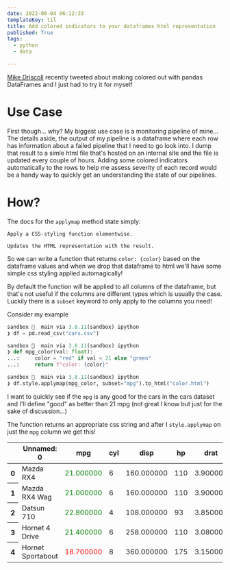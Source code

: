 ```yaml
---
date: 2022-06-04 06:12:33
templateKey: til
title: Add colored indicators to your dataframes html representation
published: True
tags:
  - python
  - data

---
```


[Mike Driscoll](https://twitter.com/driscollis) recently tweeted about making
colored out with pandas DataFrames and I just had to try it for myself

# Use Case

First though... why?
My biggest use case is a monitoring pipeline of mine... The details aside, the
output of my pipeline is a dataframe where each row has information about a
failed pipeline that I need to go look into. I dump that result to a simle html
file that's hosted on an internal site and the file is updated every couple of
hours. Adding some colored indicators automatically to the rows to help me
assess severity of each record would be a handy way to quickly get an
understanding the state of our pipelines.

# How?

The docs for the `applymap` method state simply:

```
Apply a CSS-styling function elementwise.

Updates the HTML representation with the result.

```

So we can write a function that returns `color: {color}` based on the dataframe
values and when we drop that dataframe to html we'll have some simple css
styling applied automagically!

By default the function will be applied to all columns of the dataframe, but
that's not useful if the columns are different types which is usually the case.
Luckily there is a `subset` keyword to only apply to the columns you need!

Consider my example

```python 
sandbox   main via 3.8.11(sandbox) ipython
❯ df = pd.read_csv("cars.csv")

sandbox   main via 3.8.11(sandbox) ipython
❯ def mpg_color(val: float):
...:     color = "red" if val < 21 else "green"
...:     return f"color: {color}"

sandbox   main via 3.8.11(sandbox) ipython
❯ df.style.applymap(mpg_color, subset="mpg").to_html("color.html")
```

I want to quickly see if the `mpg` is any good for the cars in the cars dataset
and I'll define "good" as better than 21 mpg (not great I know but just for the
sake of discussion...)

The function returns an appropriate css string and after I `style.applymap` on just the `mpg` column we get this!


<style type="text/css">
#T_95e99_row0_col1, #T_95e99_row1_col1, #T_95e99_row2_col1, #T_95e99_row3_col1 {
  color: green;
}
#T_95e99_row4_col1 {
  color: red;
}
</style>
<table id="T_95e99">
  <thead>
    <tr>
      <th class="blank level0" >&nbsp;</th>
      <th id="T_95e99_level0_col0" class="col_heading level0 col0" >Unnamed: 0</th>
      <th id="T_95e99_level0_col1" class="col_heading level0 col1" >mpg</th>
      <th id="T_95e99_level0_col2" class="col_heading level0 col2" >cyl</th>
      <th id="T_95e99_level0_col3" class="col_heading level0 col3" >disp</th>
      <th id="T_95e99_level0_col4" class="col_heading level0 col4" >hp</th>
      <th id="T_95e99_level0_col5" class="col_heading level0 col5" >drat</th>
      <th id="T_95e99_level0_col6" class="col_heading level0 col6" >wt</th>
      <th id="T_95e99_level0_col7" class="col_heading level0 col7" >qsec</th>
      <th id="T_95e99_level0_col8" class="col_heading level0 col8" >vs</th>
      <th id="T_95e99_level0_col9" class="col_heading level0 col9" >am</th>
      <th id="T_95e99_level0_col10" class="col_heading level0 col10" >gear</th>
      <th id="T_95e99_level0_col11" class="col_heading level0 col11" >carb</th>
    </tr>
  </thead>
  <tbody>
    <tr>
      <th id="T_95e99_level0_row0" class="row_heading level0 row0" >0</th>
      <td id="T_95e99_row0_col0" class="data row0 col0" >Mazda RX4</td>
      <td id="T_95e99_row0_col1" class="data row0 col1" >21.000000</td>
      <td id="T_95e99_row0_col2" class="data row0 col2" >6</td>
      <td id="T_95e99_row0_col3" class="data row0 col3" >160.000000</td>
      <td id="T_95e99_row0_col4" class="data row0 col4" >110</td>
      <td id="T_95e99_row0_col5" class="data row0 col5" >3.900000</td>
      <td id="T_95e99_row0_col6" class="data row0 col6" >2.620000</td>
      <td id="T_95e99_row0_col7" class="data row0 col7" >16.460000</td>
      <td id="T_95e99_row0_col8" class="data row0 col8" >0</td>
      <td id="T_95e99_row0_col9" class="data row0 col9" >1</td>
      <td id="T_95e99_row0_col10" class="data row0 col10" >4</td>
      <td id="T_95e99_row0_col11" class="data row0 col11" >4</td>
    </tr>
    <tr>
      <th id="T_95e99_level0_row1" class="row_heading level0 row1" >1</th>
      <td id="T_95e99_row1_col0" class="data row1 col0" >Mazda RX4 Wag</td>
      <td id="T_95e99_row1_col1" class="data row1 col1" >21.000000</td>
      <td id="T_95e99_row1_col2" class="data row1 col2" >6</td>
      <td id="T_95e99_row1_col3" class="data row1 col3" >160.000000</td>
      <td id="T_95e99_row1_col4" class="data row1 col4" >110</td>
      <td id="T_95e99_row1_col5" class="data row1 col5" >3.900000</td>
      <td id="T_95e99_row1_col6" class="data row1 col6" >2.875000</td>
      <td id="T_95e99_row1_col7" class="data row1 col7" >17.020000</td>
      <td id="T_95e99_row1_col8" class="data row1 col8" >0</td>
      <td id="T_95e99_row1_col9" class="data row1 col9" >1</td>
      <td id="T_95e99_row1_col10" class="data row1 col10" >4</td>
      <td id="T_95e99_row1_col11" class="data row1 col11" >4</td>
    </tr>
    <tr>
      <th id="T_95e99_level0_row2" class="row_heading level0 row2" >2</th>
      <td id="T_95e99_row2_col0" class="data row2 col0" >Datsun 710</td>
      <td id="T_95e99_row2_col1" class="data row2 col1" >22.800000</td>
      <td id="T_95e99_row2_col2" class="data row2 col2" >4</td>
      <td id="T_95e99_row2_col3" class="data row2 col3" >108.000000</td>
      <td id="T_95e99_row2_col4" class="data row2 col4" >93</td>
      <td id="T_95e99_row2_col5" class="data row2 col5" >3.850000</td>
      <td id="T_95e99_row2_col6" class="data row2 col6" >2.320000</td>
      <td id="T_95e99_row2_col7" class="data row2 col7" >18.610000</td>
      <td id="T_95e99_row2_col8" class="data row2 col8" >1</td>
      <td id="T_95e99_row2_col9" class="data row2 col9" >1</td>
      <td id="T_95e99_row2_col10" class="data row2 col10" >4</td>
      <td id="T_95e99_row2_col11" class="data row2 col11" >1</td>
    </tr>
    <tr>
      <th id="T_95e99_level0_row3" class="row_heading level0 row3" >3</th>
      <td id="T_95e99_row3_col0" class="data row3 col0" >Hornet 4 Drive</td>
      <td id="T_95e99_row3_col1" class="data row3 col1" >21.400000</td>
      <td id="T_95e99_row3_col2" class="data row3 col2" >6</td>
      <td id="T_95e99_row3_col3" class="data row3 col3" >258.000000</td>
      <td id="T_95e99_row3_col4" class="data row3 col4" >110</td>
      <td id="T_95e99_row3_col5" class="data row3 col5" >3.080000</td>
      <td id="T_95e99_row3_col6" class="data row3 col6" >3.215000</td>
      <td id="T_95e99_row3_col7" class="data row3 col7" >19.440000</td>
      <td id="T_95e99_row3_col8" class="data row3 col8" >1</td>
      <td id="T_95e99_row3_col9" class="data row3 col9" >0</td>
      <td id="T_95e99_row3_col10" class="data row3 col10" >3</td>
      <td id="T_95e99_row3_col11" class="data row3 col11" >1</td>
    </tr>
    <tr>
      <th id="T_95e99_level0_row4" class="row_heading level0 row4" >4</th>
      <td id="T_95e99_row4_col0" class="data row4 col0" >Hornet Sportabout</td>
      <td id="T_95e99_row4_col1" class="data row4 col1" >18.700000</td>
      <td id="T_95e99_row4_col2" class="data row4 col2" >8</td>
      <td id="T_95e99_row4_col3" class="data row4 col3" >360.000000</td>
      <td id="T_95e99_row4_col4" class="data row4 col4" >175</td>
      <td id="T_95e99_row4_col5" class="data row4 col5" >3.150000</td>
      <td id="T_95e99_row4_col6" class="data row4 col6" >3.440000</td>
      <td id="T_95e99_row4_col7" class="data row4 col7" >17.020000</td>
      <td id="T_95e99_row4_col8" class="data row4 col8" >0</td>
      <td id="T_95e99_row4_col9" class="data row4 col9" >0</td>
      <td id="T_95e99_row4_col10" class="data row4 col10" >3</td>
      <td id="T_95e99_row4_col11" class="data row4 col11" >2</td>
    </tr>
  </tbody>
</table>


